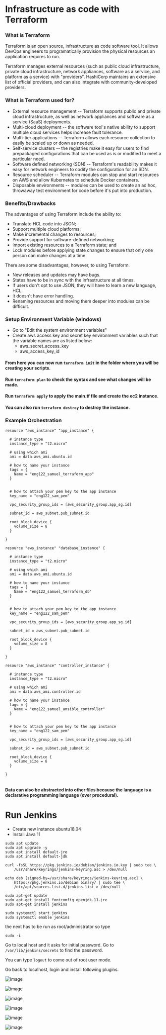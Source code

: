 # Infrastructure as code with Terraform

### What is Terraform

Terraform is an open source, infrastructure as code software tool. It allows DevOps engineers to programatically provision the physical resources an application requires to run.

Terraform manages external resources (such as public cloud infrastructure, private cloud infrastructure, network appliances, software as a service, and platform as a service) with "providers". HashiCorp maintains an extensive list of official providers, and can also integrate with community-developed providers.

### What is Terraform used for?

- External resource management -- Terraform supports public and private cloud infrastructure, as well as network appliances and software as a service (SaaS) deployments.
- Multi-cloud deployment -- the software tool's native ability to support multiple cloud services helps increase fault tolerance.
- Multi-tier applications -- Terraform allows each resource collection to easily be scaled up or down as needed.
- Self-service clusters -- the registries make it easy for users to find prepackaged configurations that can be used as is or modified to meet a particular need.
- Software defined networking (SDN) -- Terraform's readability makes it easy for network engineers to codify the configuration for an SDN.
- Resource scheduler -- Terraform modules can stop and start resources on AWS and allow Kubernetes to schedule Docker containers.
- Disposable environments -- modules can be used to create an ad hoc, throwaway test environment for code before it's put into production.

### Benefits/Drawbacks

The advantages of using Terraform include the ability to:

- Translate HCL code into JSON;
- Support multiple cloud platforms;
- Make incremental changes to resources;
- Provide support for software-defined networking;
- Import existing resources to a Terraform state; and
- Lock modules before applying state changes to ensure that only one person can make changes at a time.

There are some disadvantages, however, to using Terraform.

- New releases and updates may have bugs.
- States have to be in sync with the infrastructure at all times.
- If users don't opt to use JSON, they will have to learn a new language, HCL.
- It doesn't have error handling.
- Renaming resources and moving them deeper into modules can be difficult.

### Setup Environment Variable (windows)

- Go to "Edit the system environment variables"
- Create aws access key and secret key environment variables such that the variable names are as listed below:
  - aws_secret_access_key
  - aws_access_key_id

#### From here you can now run `terraform init` in the folder where you will be creating your scripts.

#### Run `terraform plan` to check the syntax and see what changes will be made.

#### Run `terraform apply` to apply the main.tf file and create the ec2 instance.

#### You can also run `terraform destroy` to destroy the instance.

### Example Orchestration

```
resource "aws_instance" "app_instance" {

  # instance type
  instance_type = "t2.micro"

  # using which ami
  ami = data.aws_ami.ubuntu.id

  # how to name your instance
  tags = {
    Name = "eng122_samuel_terraform_app"
  }


  # how to attach your pem key to the app instance
  key_name = "eng122_sam_pem"

  vpc_security_group_ids = [aws_security_group.app_sg.id]

  subnet_id = aws_subnet.pub_subnet.id

  root_block_device {
    volume_size = 8
  }

}

resource "aws_instance" "database_instance" {

  # instance type
  instance_type = "t2.micro"

  # using which ami
  ami = data.aws_ami.ubuntu.id

  # how to name your instance
  tags = {
    Name = "eng122_samuel_terraform_db"
  }


  # how to attach your pem key to the app instance
  key_name = "eng122_sam_pem"

  vpc_security_group_ids = [aws_security_group.app_sg.id]

  subnet_id = aws_subnet.pub_subnet.id

  root_block_device {
    volume_size = 8
  }

}

resource "aws_instance" "controller_instance" {

  # instance type
  instance_type = "t2.micro"

  # using which ami
  ami = data.aws_ami.controller.id

  # how to name your instance
  tags = {
    Name = "eng122_samuel_ansible_controller"
  }


  # how to attach your pem key to the app instance
  key_name = "eng122_sam_pem"

  vpc_security_group_ids = [aws_security_group.app_sg.id]

  subnet_id = aws_subnet.pub_subnet.id

  root_block_device {
    volume_size = 8
  }

}


```

#### Data can also be abstracted into other files because the language is a declarative programming language (over procedural).

# Run Jenkins

- Create new instance ubuntu18.04
- Install Java 11 

```
sudo apt update 
sudo apt upgrade -y
sudo apt install default-jre
sudo apt install default-jdk

curl -fsSL https://pkg.jenkins.io/debian/jenkins.io.key | sudo tee \
    /usr/share/keyrings/jenkins-keyring.asc > /dev/null

echo deb [signed-by=/usr/share/keyrings/jenkins-keyring.asc] \
    https://pkg.jenkins.io/debian binary/ | sudo tee \
    /etc/apt/sources.list.d/jenkins.list > /dev/null

sudo apt-get update
sudo apt-get install fontconfig openjdk-11-jre
sudo apt-get install jenkins

sudo systemctl start jenkins
sudo systemctl enable jenkins
```

the next has to be run as root/administrator so type

`sudo -i`

Go to local host and it asks for initial password. Go to `/var/lib/jenkins/secrets` to find the password.

You can type `logout` to come out of root user mode.

Go back to localhost, login and install following plugins.

![image](https://user-images.githubusercontent.com/110126036/189382853-5f504647-8d36-4b26-8769-62e52f4cdb95.png)

![image](https://user-images.githubusercontent.com/110126036/189383033-0018a9cc-8382-4978-8b22-af5ffaf2a204.png)

![image](https://user-images.githubusercontent.com/110126036/189383159-c89a826e-f0fd-4545-9733-f1c41dcf10f4.png)

![image](https://user-images.githubusercontent.com/110126036/189383213-4acfc55a-0b32-4ab0-b237-e5f7aa81860b.png)

![image](https://user-images.githubusercontent.com/110126036/189383291-1cad8426-f880-46c6-bc75-45cca3f4a102.png)

![image](https://user-images.githubusercontent.com/110126036/189383342-ff7b93b4-7dba-4a64-8bae-7171b97ba12f.png)



